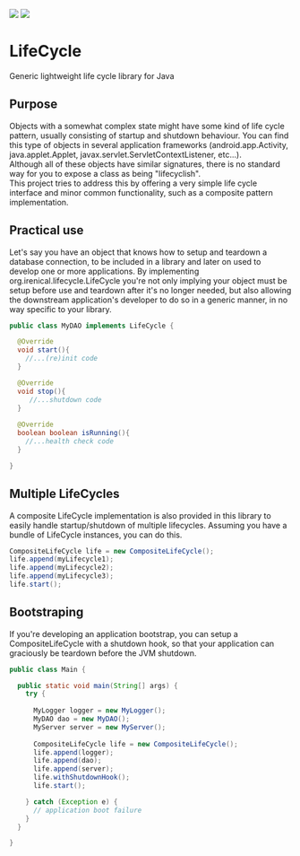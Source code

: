 [![][maven img]][maven]
[![][travis img]][travis]

# LifeCycle
Generic lightweight life cycle library for Java

## Purpose
Objects with a somewhat complex state might have some kind of life cycle pattern, usually consisting of startup and shutdown behaviour. You can find this type of objects in several application frameworks (android.app.Activity, java.applet.Applet, javax.servlet.ServletContextListener, etc...).  
Although all of these objects have similar signatures, there is no standard way for you to expose a class as being "lifecyclish".  
This project tries to address this by offering a very simple life cycle interface and minor common functionality, such as a composite pattern implementation.

## Practical use
Let's say you have an object that knows how to setup and teardown a database connection, to be included in a library and later on used to develop one or more applications. By implementing org.irenical.lifecycle.LifeCycle you're not only implying your object must be setup before use and teardown after it's no longer needed, but also allowing the downstream application's developer to do so in a generic manner, in no way specific to your library.

```java
public class MyDAO implements LifeCycle {

  @Override
  void start(){
    //...(re)init code
  }

  @Override
  void stop(){
     //...shutdown code
  }
  
  @Override
  boolean boolean isRunning(){
    //...health check code
  }

}
```

## Multiple LifeCycles
A composite LifeCycle implementation is also provided in this library to easily handle startup/shutdown of multiple lifecycles. Assuming you have a bundle of LifeCycle instances, you can do this.
```java
CompositeLifeCycle life = new CompositeLifeCycle();
life.append(myLifecycle1);
life.append(myLifecycle2);
life.append(myLifecycle3);
life.start();
```

## Bootstraping
If you're developing an application bootstrap, you can setup a CompositeLifeCycle with a shutdown hook, so that your application can graciously be teardown before the JVM shutdown.
```java
public class Main {

  public static void main(String[] args) {
    try {
      
      MyLogger logger = new MyLogger();
      MyDAO dao = new MyDAO();
      MyServer server = new MyServer();
      
      CompositeLifeCycle life = new CompositeLifeCycle();
      life.append(logger);
      life.append(dao);
      life.append(server);
      life.withShutdownHook();
      life.start();

    } catch (Exception e) {
      // application boot failure
    }
  }

}

```
[maven]:http://search.maven.org/#search|gav|1|g:"org.irenical.lifecycle"%20AND%20a:"lifecycle"
[maven img]:https://maven-badges.herokuapp.com/maven-central/org.irenical.lifecycle/lifecycle/badge.svg

[travis]:https://travis-ci.org/irenical/lifecycle
[travis img]:https://travis-ci.org/irenical/lifecycle.svg?branch=master

